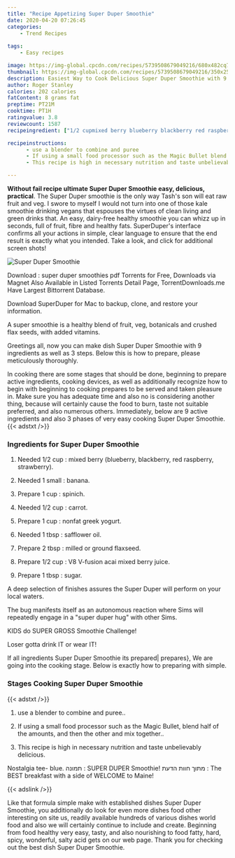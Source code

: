 ```yaml
---
title: "Recipe Appetizing Super Duper Smoothie"
date: 2020-04-20 07:26:45
categories:
    - Trend Recipes
    
tags:
    - Easy recipes

image: https://img-global.cpcdn.com/recipes/5739508679049216/680x482cq70/super-duper-smoothie-recipe-main-photo.jpg
thumbnail: https://img-global.cpcdn.com/recipes/5739508679049216/350x250cq70/super-duper-smoothie-recipe-main-photo.jpg
description: Easiest Way to Cook Delicious Super Duper Smoothie with 9 ingredients and 3 stages of easy cooking.
author: Roger Stanley
calories: 202 calories
fatContent: 8 grams fat
preptime: PT21M
cooktime: PT1H
ratingvalue: 3.8
reviewcount: 1587
recipeingredient: ["1/2 cupmixed berry blueberry blackberry red raspberry strawberry", "1 smallbanana", "1 cupspinich", "1/2 cupcarrot", "1 cupnonfat greek yogurt", "1 tbspsafflower oil", "2 tbspmilled or ground flaxseed", "1/2 cupV8 Vfusion  acai mixed berry juice", "1 tbspsugar"]

recipeinstructions: 
      - use a blender to combine and puree 
      - If using a small food processor such as the Magic Bullet blend half of the amounts and then the other and mix together 
      - This recipe is high in necessary nutrition and taste unbelievably delicious

---
```




**Without fail recipe ultimate Super Duper Smoothie easy, delicious, practical**. The Super Duper smoothie is the only way Tash&#39;s son will eat raw fruit and veg. I swore to myself I would not turn into one of those kale smoothie drinking vegans that espouses the virtues of clean living and green drinks that. An easy, dairy-free healthy smoothie you can whizz up in seconds, full of fruit, fibre and healthy fats. SuperDuper&#39;s interface confirms all your actions in simple, clear language to ensure that the end result is exactly what you intended. Take a look, and click for additional screen shots!


![Super Duper Smoothie](https://img-global.cpcdn.com/recipes/5739508679049216/680x482cq70/super-duper-smoothie-recipe-main-photo.jpg "Super Duper Smoothie")



Download : super duper smoothies pdf Torrents for Free, Downloads via Magnet Also Available in Listed Torrents Detail Page, TorrentDownloads.me Have Largest Bittorrent Database.

Download SuperDuper for Mac to backup, clone, and restore your information.

A super smoothie is a healthy blend of fruit, veg, botanicals and crushed flax seeds, with added vitamins.


Greetings all, now you can make dish Super Duper Smoothie with 9 ingredients as well as 3 steps. Below this is how to prepare, please meticulously thoroughly.

In cooking there are some stages that should be done, beginning to prepare active ingredients, cooking devices, as well as additionally recognize how to begin with beginning to cooking prepares to be served and taken pleasure in. Make sure you has adequate time and also no is considering another thing, because will certainly cause the food to burn, taste not suitable preferred, and also numerous others. Immediately, below are 9 active ingredients and also 3 phases of very easy cooking Super Duper Smoothie.
{{< adstxt />}}

### Ingredients for Super Duper Smoothie


1. Needed 1/2 cup : mixed berry (blueberry, blackberry, red raspberry, strawberry).

1. Needed 1 small : banana.

1. Prepare 1 cup : spinich.

1. Needed 1/2 cup : carrot.

1. Prepare 1 cup : nonfat greek yogurt.

1. Needed 1 tbsp : safflower oil.

1. Prepare 2 tbsp : milled or ground flaxseed.

1. Prepare 1/2 cup : V8 V-fusion  acai mixed berry juice.

1. Prepare 1 tbsp : sugar.


A deep selection of finishes assures the Super Duper will perform on your local waters.

The bug manifests itself as an autonomous reaction where Sims will repeatedly engage in a &#34;super duper hug&#34; with other Sims.

KIDS do SUPER GROSS Smoothie Challenge!

Loser gotta drink IT or wear IT!


If all ingredients Super Duper Smoothie its prepared| prepares}, We are going into the cooking stage. Below is exactly how to preparing with simple.

### Stages Cooking Super Duper Smoothie

{{< adstxt />}}


1. use a blender to combine and puree..



1. If using a small food processor such as the Magic Bullet, blend half of the amounts, and then the other and mix together..



1. This recipe is high in necessary nutrition and taste unbelievably delicious.




Nostalgia tee- blue. תמונה : SUPER DUPER Smoothie! מתוך חוות הדעת : The BEST breakfast with a side of WELCOME to Maine!


{{< adslink />}}

Like that formula simple make with established dishes Super Duper Smoothie, you additionally do look for even more dishes food other interesting on site us, readily available hundreds of various dishes world food and also we will certainly continue to include and create. Beginning from food healthy very easy, tasty, and also nourishing to food fatty, hard, spicy, wonderful, salty acid gets on our web page. Thank you for checking out the best dish Super Duper Smoothie.
